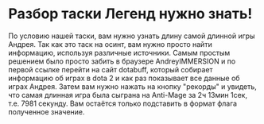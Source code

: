 # Разбор таски Легенд нужно знать!
По условию нашей таски, вам нужно узнать длину самой длинной игры Андрея. Так как это таск на осинт, вам нужно просто найти информацию, используя различные источники. Самым простым решением было просто забить в браузере AndreyIMMERSION и по первой ссылке перейти на сайт dotabuff, который собирает информацию об играх в dota 2 и как раз показывает все данные об играх Андрея. Затем вам нужно нажать на кнопку "рекорды" и увидеть, что самая длинная игра была сыграна на Anti-Mage за 2ч 13мин 1сек, т.е. 7981 секунду. Вам остаётся только подставить в формат флага полученное значение. 